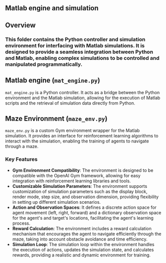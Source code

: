 ## Matlab engine and simulation
## Overview

### This folder contains the Python controller and simulation environment for interfacing with Matlab simulations. It is designed to provide a seamless integration between Python and Matlab, enabling complex simulations to be controlled and manipulated programmatically.

## Matlab engine (`mat_engine.py`)
`mat_engine.py` is a Python controller. It acts as a bridge between the Python environment and the Matlab simulation, allowing for the execution of Matlab scripts and the retrieval of simulation data directly from Python.

## Maze Environment (`maze_env.py`)

`maze_env.py` is a custom Gym environment wrapper for the Matlab simulation. It provides an interface for reinforcement learning algorithms to interact with the simulation, enabling the training of agents to navigate through a maze.

### Key Features

- **Gym Environment Compatibility**: The environment is designed to be compatible with the OpenAI Gym framework, allowing for easy integration with reinforcement learning libraries and tools.
- **Customizable Simulation Parameters**: The environment supports customization of simulation parameters such as the display block, render mode, step size, and observation dimension, providing flexibility in setting up different simulation scenarios.
- **Action and Observation Spaces**: It defines a discrete action space for agent movement (left, right, forward) and a dictionary observation space for the agent's and target's locations, facilitating the agent's learning process.
- **Reward Calculation**: The environment includes a reward calculation mechanism that encourages the agent to navigate efficiently through the maze, taking into account obstacle avoidance and time efficiency.
- **Simulation Loop**: The simulation loop within the environment handles the execution of actions, updates the simulation state, and calculates rewards, providing a realistic and dynamic environment for training.
